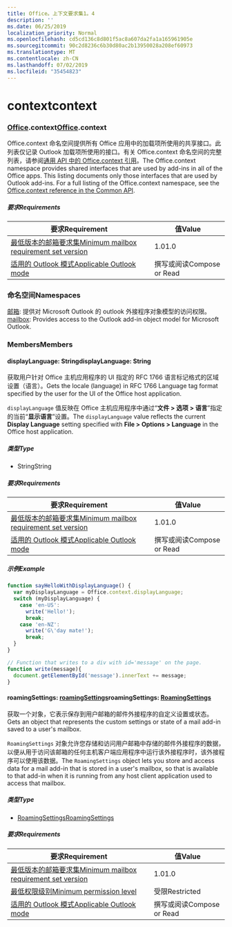 ```yaml
---
title: Office。上下文要求集1。4
description: ''
ms.date: 06/25/2019
localization_priority: Normal
ms.openlocfilehash: cd5cd136c8d801f5ac8a607da2fa1a165961905e
ms.sourcegitcommit: 90c2d8236c6b30d80ac2b13950028a208ef60973
ms.translationtype: MT
ms.contentlocale: zh-CN
ms.lasthandoff: 07/02/2019
ms.locfileid: "35454823"
---
```

# <a name="context"></a><span data-ttu-id="60c43-102">context</span><span class="sxs-lookup"><span data-stu-id="60c43-102">context</span></span>

### <a name="officeofficemdcontext"></a><span data-ttu-id="60c43-103">[Office](Office.md).context</span><span class="sxs-lookup"><span data-stu-id="60c43-103">[Office](Office.md).context</span></span>

<span data-ttu-id="60c43-p101">Office.context 命名空间提供所有 Office 应用中的加载项所使用的共享接口。此列表仅记录 Outlook 加载项所使用的接口。有关 Office.context 命名空间的完整列表，请参阅[通用 API 中的 Office.context 引用](/javascript/api/office/office.context)。</span><span class="sxs-lookup"><span data-stu-id="60c43-p101">The Office.context namespace provides shared interfaces that are used by add-ins in all of the Office apps. This listing documents only those interfaces that are used by Outlook add-ins. For a full listing of the Office.context namespace, see the [Office.context reference in the Common API](/javascript/api/office/office.context).</span></span>

##### <a name="requirements"></a><span data-ttu-id="60c43-106">要求</span><span class="sxs-lookup"><span data-stu-id="60c43-106">Requirements</span></span>

|<span data-ttu-id="60c43-107">要求</span><span class="sxs-lookup"><span data-stu-id="60c43-107">Requirement</span></span>| <span data-ttu-id="60c43-108">值</span><span class="sxs-lookup"><span data-stu-id="60c43-108">Value</span></span>|
|---|---|
|[<span data-ttu-id="60c43-109">最低版本的邮箱要求集</span><span class="sxs-lookup"><span data-stu-id="60c43-109">Minimum mailbox requirement set version</span></span>](/office/dev/add-ins/reference/requirement-sets/outlook-api-requirement-sets)| <span data-ttu-id="60c43-110">1.0</span><span class="sxs-lookup"><span data-stu-id="60c43-110">1.0</span></span>|
|[<span data-ttu-id="60c43-111">适用的 Outlook 模式</span><span class="sxs-lookup"><span data-stu-id="60c43-111">Applicable Outlook mode</span></span>](/outlook/add-ins/#extension-points)| <span data-ttu-id="60c43-112">撰写或阅读</span><span class="sxs-lookup"><span data-stu-id="60c43-112">Compose or Read</span></span>|

### <a name="namespaces"></a><span data-ttu-id="60c43-113">命名空间</span><span class="sxs-lookup"><span data-stu-id="60c43-113">Namespaces</span></span>

<span data-ttu-id="60c43-114">[邮箱](office.context.mailbox.md): 提供对 Microsoft Outlook 的 outlook 外接程序对象模型的访问权限。</span><span class="sxs-lookup"><span data-stu-id="60c43-114">[mailbox](office.context.mailbox.md): Provides access to the Outlook add-in object model for Microsoft Outlook.</span></span>

### <a name="members"></a><span data-ttu-id="60c43-115">Members</span><span class="sxs-lookup"><span data-stu-id="60c43-115">Members</span></span>

#### <a name="displaylanguage-string"></a><span data-ttu-id="60c43-116">displayLanguage: String</span><span class="sxs-lookup"><span data-stu-id="60c43-116">displayLanguage: String</span></span>

<span data-ttu-id="60c43-117">获取用户针对 Office 主机应用程序的 UI 指定的 RFC 1766 语言标记格式的区域设置（语言）。</span><span class="sxs-lookup"><span data-stu-id="60c43-117">Gets the locale (language) in RFC 1766 Language tag format specified by the user for the UI of the Office host application.</span></span>

<span data-ttu-id="60c43-118">`displayLanguage` 值反映在 Office 主机应用程序中通过“**文件 > 选项 > 语言**”指定的当前“**显示语言**”设置。</span><span class="sxs-lookup"><span data-stu-id="60c43-118">The `displayLanguage` value reflects the current **Display Language** setting specified with **File > Options > Language** in the Office host application.</span></span>

##### <a name="type"></a><span data-ttu-id="60c43-119">类型</span><span class="sxs-lookup"><span data-stu-id="60c43-119">Type</span></span>

*   <span data-ttu-id="60c43-120">String</span><span class="sxs-lookup"><span data-stu-id="60c43-120">String</span></span>

##### <a name="requirements"></a><span data-ttu-id="60c43-121">要求</span><span class="sxs-lookup"><span data-stu-id="60c43-121">Requirements</span></span>

|<span data-ttu-id="60c43-122">要求</span><span class="sxs-lookup"><span data-stu-id="60c43-122">Requirement</span></span>| <span data-ttu-id="60c43-123">值</span><span class="sxs-lookup"><span data-stu-id="60c43-123">Value</span></span>|
|---|---|
|[<span data-ttu-id="60c43-124">最低版本的邮箱要求集</span><span class="sxs-lookup"><span data-stu-id="60c43-124">Minimum mailbox requirement set version</span></span>](/office/dev/add-ins/reference/requirement-sets/outlook-api-requirement-sets)| <span data-ttu-id="60c43-125">1.0</span><span class="sxs-lookup"><span data-stu-id="60c43-125">1.0</span></span>|
|[<span data-ttu-id="60c43-126">适用的 Outlook 模式</span><span class="sxs-lookup"><span data-stu-id="60c43-126">Applicable Outlook mode</span></span>](/outlook/add-ins/#extension-points)| <span data-ttu-id="60c43-127">撰写或阅读</span><span class="sxs-lookup"><span data-stu-id="60c43-127">Compose or Read</span></span>|

##### <a name="example"></a><span data-ttu-id="60c43-128">示例</span><span class="sxs-lookup"><span data-stu-id="60c43-128">Example</span></span>

```javascript
function sayHelloWithDisplayLanguage() {
  var myDisplayLanguage = Office.context.displayLanguage;
  switch (myDisplayLanguage) {
    case 'en-US':
      write('Hello!');
      break;
    case 'en-NZ':
      write('G\'day mate!');
      break;
  }
}

// Function that writes to a div with id='message' on the page.
function write(message){
  document.getElementById('message').innerText += message;
}
```

#### <a name="roamingsettings-roamingsettingsjavascriptapioutlook14officeroamingsettings"></a><span data-ttu-id="60c43-129">roamingSettings: [roamingSettings](/javascript/api/outlook_1_4/office.RoamingSettings)</span><span class="sxs-lookup"><span data-stu-id="60c43-129">roamingSettings: [RoamingSettings](/javascript/api/outlook_1_4/office.RoamingSettings)</span></span>

<span data-ttu-id="60c43-130">获取一个对象，它表示保存到用户邮箱的邮件外接程序的自定义设置或状态。</span><span class="sxs-lookup"><span data-stu-id="60c43-130">Gets an object that represents the custom settings or state of a mail add-in saved to a user's mailbox.</span></span>

<span data-ttu-id="60c43-131">`RoamingSettings` 对象允许您存储和访问用户邮箱中存储的邮件外接程序的数据，以便从用于访问该邮箱的任何主机客户端应用程序中运行该外接程序时，该外接程序可以使用该数据。</span><span class="sxs-lookup"><span data-stu-id="60c43-131">The `RoamingSettings` object lets you store and access data for a mail add-in that is stored in a user's mailbox, so that is available to that add-in when it is running from any host client application used to access that mailbox.</span></span>

##### <a name="type"></a><span data-ttu-id="60c43-132">类型</span><span class="sxs-lookup"><span data-stu-id="60c43-132">Type</span></span>

*   [<span data-ttu-id="60c43-133">RoamingSettings</span><span class="sxs-lookup"><span data-stu-id="60c43-133">RoamingSettings</span></span>](/javascript/api/outlook_1_4/office.RoamingSettings)

##### <a name="requirements"></a><span data-ttu-id="60c43-134">要求</span><span class="sxs-lookup"><span data-stu-id="60c43-134">Requirements</span></span>

|<span data-ttu-id="60c43-135">要求</span><span class="sxs-lookup"><span data-stu-id="60c43-135">Requirement</span></span>| <span data-ttu-id="60c43-136">值</span><span class="sxs-lookup"><span data-stu-id="60c43-136">Value</span></span>|
|---|---|
|[<span data-ttu-id="60c43-137">最低版本的邮箱要求集</span><span class="sxs-lookup"><span data-stu-id="60c43-137">Minimum mailbox requirement set version</span></span>](/office/dev/add-ins/reference/requirement-sets/outlook-api-requirement-sets)| <span data-ttu-id="60c43-138">1.0</span><span class="sxs-lookup"><span data-stu-id="60c43-138">1.0</span></span>|
|[<span data-ttu-id="60c43-139">最低权限级别</span><span class="sxs-lookup"><span data-stu-id="60c43-139">Minimum permission level</span></span>](/outlook/add-ins/understanding-outlook-add-in-permissions)| <span data-ttu-id="60c43-140">受限</span><span class="sxs-lookup"><span data-stu-id="60c43-140">Restricted</span></span>|
|[<span data-ttu-id="60c43-141">适用的 Outlook 模式</span><span class="sxs-lookup"><span data-stu-id="60c43-141">Applicable Outlook mode</span></span>](/outlook/add-ins/#extension-points)| <span data-ttu-id="60c43-142">撰写或阅读</span><span class="sxs-lookup"><span data-stu-id="60c43-142">Compose or Read</span></span>|
